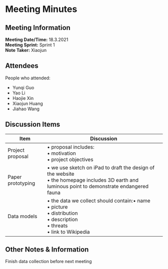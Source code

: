 # Meeting Minutes
## Meeting Information
**Meeting Date/Time:** 18.3.2021  
**Meeting Sprint:** Sprint 1  
**Note Taker:** Xiaojun  

## Attendees
People who attended:
- Yunqi Guo
- Yao Li
- Haojie Xin
- Xiaojun Huang
- Jiahao Wang

## Discussion Items

Item | Discussion
---- | ----
Project proposal | • proposal includes:<br>• motivation<br>• project objectives
Paper prototyping | • we use sketch on iPad to draft the design of the website <br>• the homepage includes 3D earth and luminous point to demonstrate endangered fauna
Data models | • the data we collect should contain:• name<br>• picture <br>• distribution<br>• description <br> • threats <br> • link to Wikipedia


## Other Notes & Information
Finish data collection before next meeting

